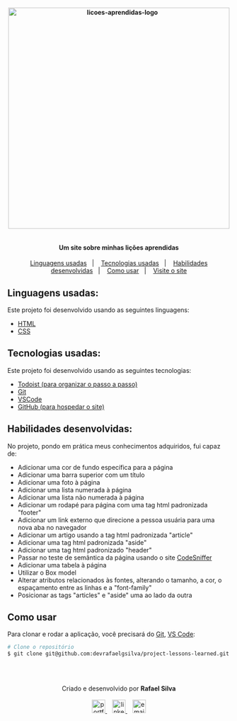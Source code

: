 <h4 align="center">
  <img width="500px" alt="licoes-aprendidas-logo" src="https://i.imgur.com/SACgy6v.jpg" />
  <br /><br />
  <br />Um site sobre minhas lições aprendidas<br />
</h4>

<p align="center">
  <a href="#linguagens-usadas">Linguagens usadas</a>&nbsp;&nbsp;&nbsp;|&nbsp;&nbsp;&nbsp;
  <a href="#tecnologias-usadas">Tecnologias usadas</a>&nbsp;&nbsp;&nbsp;|&nbsp;&nbsp;&nbsp;
  <a href="#habilidades-desenvolvidas">Habilidades desenvolvidas</a>&nbsp;&nbsp;&nbsp;|&nbsp;&nbsp;&nbsp;
  <a href="#como-usar">Como usar</a>&nbsp;&nbsp;&nbsp;|&nbsp;&nbsp;&nbsp;
  <a href="https://devrafaelgsilva.github.io/project-lessons-learned/" >Visite o site</a>
</p>

## Linguagens usadas:

Este projeto foi desenvolvido usando as seguintes linguagens:

-  [HTML](https://developer.mozilla.org/pt-BR/docs/Web/HTML)
-  [CSS](https://developer.mozilla.org/pt-BR/docs/Web/CSS)

## Tecnologias usadas:

Este projeto foi desenvolvido usando as seguintes tecnologias:

-  [Todoist (para organizar o passo a passo)](https://todoist.com/)
-  [Git](https://git-scm.com/)
-  [VSCode](https://code.visualstudio.com/)
-  [GitHub (para hospedar o site)](https://pages.github.com/)

## Habilidades desenvolvidas:

No projeto, pondo em prática meus conhecimentos adquiridos, fui capaz de:

- Adicionar uma cor de fundo específica para a página
- Adicionar uma barra superior com um título
- Adicionar uma foto à página
- Adicionar uma lista numerada à página
- Adicionar uma lista não numerada à página
- Adicionar um rodapé para página com uma tag html padronizada "footer"
- Adicionar um link externo que direcione a pessoa usuária para uma nova aba no navegador
- Adicionar um artigo usando a tag html padronizada "article"
- Adicionar uma tag html  padronizada "aside"
- Adicionar uma tag html padronizado "header"
- Passar no teste de semântica da página usando o site [CodeSniffer](https://squizlabs.github.io/HTML_CodeSniffer/)
- Adicionar uma tabela à página
- Utilizar o Box model 
- Alterar atributos relacionados às fontes, alterando o tamanho, a cor, o espaçamento entre as linhas e a "font-family"
- Posicionar as tags "articles" e "aside" uma ao lado da outra

## Como usar

Para clonar e rodar a aplicação, você precisará do [Git](https://git-scm.com), [VS Code](https://code.visualstudio.com/):

```bash
# Clone o repositório
$ git clone git@github.com:devrafaelgsilva/project-lessons-learned.git
```

<br/><br/>

<p align="center">
  Criado e desenvolvido por <b>Rafael Silva</b>
  <br/><br/>
  
  <a href="https://devrafaelgsilva.github.io/">
    <img alt="portfolio" height="30px" src="https://i.imgur.com/dWgrGI3.jpg" />
  </a>
  &nbsp;&nbsp;
  <a href="https://www.linkedin.com/in/devrafaelgsilva/">
    <img alt="linkedIn" height="30px" src="https://i.imgur.com/1DnqSeY.png" />
  </a>
  &nbsp;&nbsp;
  <a href="mailto:rafaell.gomes101@gmail.com?subject=website contact">
    <img alt="email" height="30px" src="https://i.imgur.com/dY57o6v.png" />
  </a>
</p>

